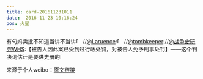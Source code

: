 ```yaml
---
title: card-201611231011
date:  2016-11-23 10:16:24
pos: 火星
---
```

有句妈卖批不知道当讲不当讲<span class="url-icon"><img alt=[摊手] src="https://h5.sinaimg.cn/m/emoticon/icon/default/d_tanshou-fa05d4eacf.png" style="width:1em; height:1em;" /></span> //<a href='/n/Laruence'>@Laruence</a>:<span class="url-icon"><img alt=[哆啦A梦吃惊] src="https://h5.sinaimg.cn/m/emoticon/icon/doraemon/dr_01chijing-31d5542cca.png" style="width:1em; height:1em;" /></span> //<a href='/n/tombkeeper'>@tombkeeper</a>://<a href='/n/战争史研究WHS'>@战争史研究WHS</a>:【被告人因此案已受到过行政处罚，对被告人免予刑事处罚】——这个判决词估计是要进史册的<span class="url-icon"><img alt=[摊手] src="https://h5.sinaimg.cn/m/emoticon/icon/default/d_tanshou-fa05d4eacf.png" style="width:1em; height:1em;" /></span>

来源于个人weibo：[原文链接](https://m.weibo.cn/status/EiQyxj9dL?mblogid=EiQyxj9dL)